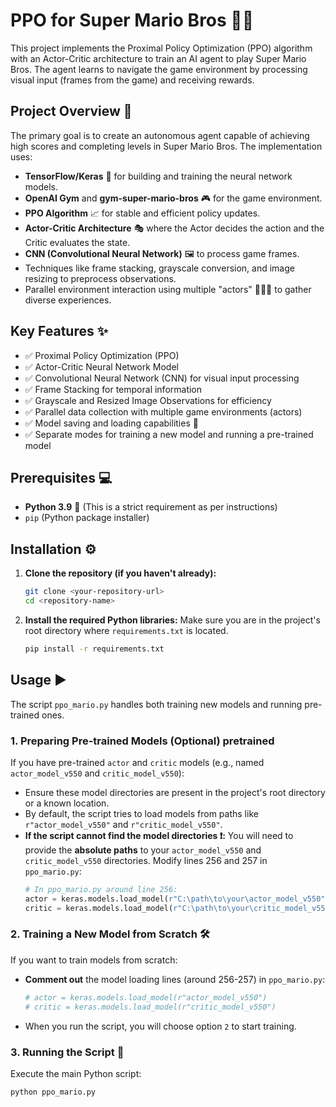 # PPO for Super Mario Bros 🍄🤖

This project implements the Proximal Policy Optimization (PPO) algorithm with an Actor-Critic architecture to train an AI agent to play Super Mario Bros. The agent learns to navigate the game environment by processing visual input (frames from the game) and receiving rewards.

## Project Overview 🌟

The primary goal is to create an autonomous agent capable of achieving high scores and completing levels in Super Mario Bros. The implementation uses:
-   **TensorFlow/Keras** 🧠 for building and training the neural network models.
-   **OpenAI Gym** and **gym-super-mario-bros** 🎮 for the game environment.
-   **PPO Algorithm** 📈 for stable and efficient policy updates.
-   **Actor-Critic Architecture** 🎭 where the Actor decides the action and the Critic evaluates the state.
-   **CNN (Convolutional Neural Network)** 🖼️ to process game frames.
-   Techniques like frame stacking, grayscale conversion, and image resizing to preprocess observations.
-   Parallel environment interaction using multiple "actors" 🏃‍♂️💨 to gather diverse experiences.

## Key Features ✨

*   ✅ Proximal Policy Optimization (PPO)
*   ✅ Actor-Critic Neural Network Model
*   ✅ Convolutional Neural Network (CNN) for visual input processing
*   ✅ Frame Stacking for temporal information
*   ✅ Grayscale and Resized Image Observations for efficiency
*   ✅ Parallel data collection with multiple game environments (actors)
*   ✅ Model saving and loading capabilities 💾
*   ✅ Separate modes for training a new model and running a pre-trained model

## Prerequisites 💻

*   **Python 3.9** 🐍 (This is a strict requirement as per instructions)
*   `pip` (Python package installer)

## Installation ⚙️

1.  **Clone the repository (if you haven't already):**
    ```bash
    git clone <your-repository-url>
    cd <repository-name>
    ```

2.  **Install the required Python libraries:**
    Make sure you are in the project's root directory where `requirements.txt` is located.
    ```bash
    pip install -r requirements.txt
    ```

## Usage ▶️

The script `ppo_mario.py` handles both training new models and running pre-trained ones.

### 1. Preparing Pre-trained Models (Optional)  pretrained

If you have pre-trained `actor` and `critic` models (e.g., named `actor_model_v550` and `critic_model_v550`):

*   Ensure these model directories are present in the project's root directory or a known location.
*   By default, the script tries to load models from paths like `r"actor_model_v550"` and `r"critic_model_v550"`.
*   **If the script cannot find the model directories ❗:**
    You will need to provide the **absolute paths** to your `actor_model_v550` and `critic_model_v550` directories. Modify lines 256 and 257 in `ppo_mario.py`:
    ```python
    # In ppo_mario.py around line 256:
    actor = keras.models.load_model(r"C:\path\to\your\actor_model_v550") # Replace with your absolute actor path
    critic = keras.models.load_model(r"C:\path\to\your\critic_model_v550") # Replace with your absolute critic path
    ```

### 2. Training a New Model from Scratch 🛠️

If you want to train models from scratch:

*   **Comment out** the model loading lines (around 256-257) in `ppo_mario.py`:
    ```python
    # actor = keras.models.load_model(r"actor_model_v550")
    # critic = keras.models.load_model(r"critic_model_v550")
    ```
*   When you run the script, you will choose option `2` to start training.

### 3. Running the Script 🚀

Execute the main Python script:

```bash
python ppo_mario.py
